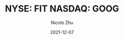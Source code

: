 ---
type: "report"
isIndustryResearch: 'true'
industryGroup: 'Technology, Media, and Telecommunications'
primerOrDeal: 'Deal Summaries'
paper: "FIT_TMT_M&A_Nicole_Zhu.pdf"
author: "Nicole Zhu"
company: "Fitbit (Target), Google (Acquirer)"
date: "2021-12-07"
summary: "Google acquired Fitbit, a pioneer of the fitness tracking market, at $2.1 billion in November 2019 for $7.25 per share in cash which represented a 30% premium on their market cap. This acquisition move was to bolster their wearables portfolio competing with earlier players like Apple, Samsung, and Huawei while aiming to make health and wellness more accessible to more people."
title: "NYSE: FIT NASDAQ: GOOG"
---